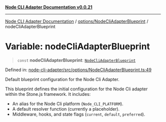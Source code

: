 [**Node CLI Adapter Documentation v0.0.21**](../../../README.md)

***

[Node CLI Adapter Documentation](../../../modules.md) / [options/NodeCliAdapterBlueprint](../README.md) / nodeCliAdapterBlueprint

# Variable: nodeCliAdapterBlueprint

> `const` **nodeCliAdapterBlueprint**: [`NodeCliAdapterBlueprint`](../interfaces/NodeCliAdapterBlueprint.md)

Defined in: [node-cli-adapter/src/options/NodeCliAdapterBlueprint.ts:49](https://github.com/stonemjs/node-cli-adapter/blob/3323167ff73e7c9f811f72d8b7db77f6e1756f38/src/options/NodeCliAdapterBlueprint.ts#L49)

Default blueprint configuration for the Node Cli Adapter.

This blueprint defines the initial configuration for the Node Cli adapter
within the Stone.js framework. It includes:
- An alias for the Node Cli platform (`Node_CLI_PLATFORM`).
- A default resolver function (currently a placeholder).
- Middleware, hooks, and state flags (`current`, `default`, `preferred`).
